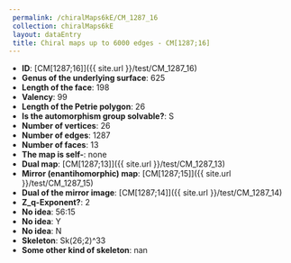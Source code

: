 ```yaml
--- 
 permalink: /chiralMaps6kE/CM_1287_16 
 collection: chiralMaps6kE
 layout: dataEntry
 title: Chiral maps up to 6000 edges - CM[1287;16]
---
```


- **ID**: [CM[1287;16]]({{ site.url }}/test/CM_1287_16)
- **Genus of the underlying surface**: 625
- **Length of the face**: 198
- **Valency**: 99
- **Length of the Petrie polygon**: 26
- **Is the automorphism group solvable?**: S
- **Number of vertices**: 26
- **Number of edges**: 1287
- **Number of faces**: 13
- **The map is self-**: none
- **Dual map**: [CM[1287;13]]({{ site.url }}/test/CM_1287_13)
- **Mirror (enantihomorphic) map**: [CM[1287;15]]({{ site.url }}/test/CM_1287_15)
- **Dual of the mirror image**: [CM[1287;14]]({{ site.url }}/test/CM_1287_14)
- **Z_q-Exponent?**: 2
- **No idea**:  56:15
- **No idea**: Y
- **No idea**: N
- **Skeleton**: Sk(26;2)^33
- **Some other kind of skeleton**: nan
